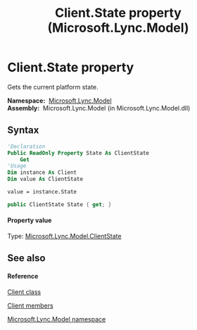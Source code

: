 ﻿---
title: Client.State property  (Microsoft.Lync.Model)
TOCTitle: 'State property '
ms:assetid: P:Microsoft.Lync.Model.Client.State_DI_3_UC_OCS14MrefLyncWPF
ms:mtpsurl: https://msdn.microsoft.com/en-us/library/microsoft.lync.model.client.state_di_3_uc_ocs14mreflyncwpf(v=office.15)
ms:contentKeyID: 48593495
ms.date: 07/28/2014
mtps_version: v=office.15
f1_keywords:
- Microsoft.Lync.Model.Client.State
dev_langs:
- CSharp
- JScript
- VB
- other
---

# Client.State property

Gets the current platform state.

**Namespace:**  [Microsoft.Lync.Model](microsoft-lync-model-namespace_2.md)  
**Assembly:**  Microsoft.Lync.Model (in Microsoft.Lync.Model.dll)

## Syntax

``` vb
'Declaration
Public ReadOnly Property State As ClientState
    Get
'Usage
Dim instance As Client
Dim value As ClientState

value = instance.State
```

``` csharp
public ClientState State { get; }
```

#### Property value

Type: [Microsoft.Lync.Model.ClientState](clientstate-enumeration-microsoft-lync-model_2.md)  

## See also

#### Reference

[Client class](client-class-microsoft-lync-model_2.md)

[Client members](client-members-microsoft-lync-model_2.md)

[Microsoft.Lync.Model namespace](microsoft-lync-model-namespace_2.md)

